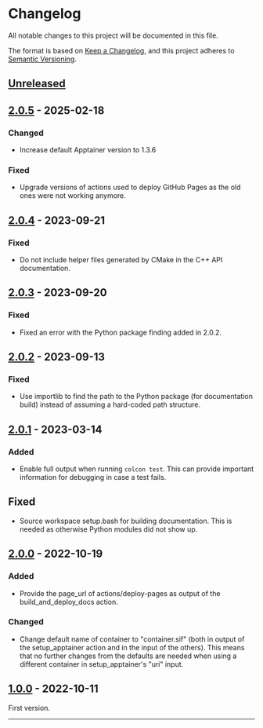 # Changelog
All notable changes to this project will be documented in this file.

The format is based on [Keep a Changelog](https://keepachangelog.com/en/1.0.0/),
and this project adheres to [Semantic Versioning](https://semver.org/spec/v2.0.0.html).

## [Unreleased]


## [2.0.5] - 2025-02-18
### Changed
- Increase default Apptainer version to 1.3.6

### Fixed
- Upgrade versions of actions used to deploy GitHub Pages as the old ones were not
  working anymore.

## [2.0.4] - 2023-09-21
### Fixed
- Do not include helper files generated by CMake in the C++ API documentation.

## [2.0.3] - 2023-09-20
### Fixed
- Fixed an error with the Python package finding added in 2.0.2.

## [2.0.2] - 2023-09-13
### Fixed
- Use importlib to find the path to the Python package (for documentation build)
  instead of assuming a hard-coded path structure.

## [2.0.1] - 2023-03-14
### Added
- Enable full output when running `colcon test`.  This can provide important
  information for debugging in case a test fails.

## Fixed
- Source workspace setup.bash for building documentation. This is needed as
  otherwise Python modules did not show up.


## [2.0.0] - 2022-10-19
### Added
- Provide the page_url of actions/deploy-pages as output of the
  build_and_deploy_docs action.

### Changed
- Change default name of container to "container.sif" (both in output of the
  setup_apptainer action and in the input of the others).  This means that no
  further changes from the defaults are needed when using a different container
  in setup_apptainer's "uri" input.


## [1.0.0] - 2022-10-11

First version.

---

[Unreleased]: https://github.com/open-dynamic-robot-initiative/trifinger-build-action/compare/v2.0.5...HEAD
[2.0.5]: https://github.com/open-dynamic-robot-initiative/trifinger-build-action/compare/v2.0.4...v2.0.5
[2.0.4]: https://github.com/open-dynamic-robot-initiative/trifinger-build-action/compare/v2.0.3...v2.0.4
[2.0.3]: https://github.com/open-dynamic-robot-initiative/trifinger-build-action/compare/v2.0.2...v2.0.3
[2.0.2]: https://github.com/open-dynamic-robot-initiative/trifinger-build-action/compare/v2.0.1...v2.0.2
[2.0.1]: https://github.com/open-dynamic-robot-initiative/trifinger-build-action/compare/v2.0.0...v2.0.1
[2.0.0]: https://github.com/open-dynamic-robot-initiative/trifinger-build-action/compare/v1.0.0...v2.0.0
[1.0.0]: https://github.com/open-dynamic-robot-initiative/trifinger-build-action/releases/tag/v1.0.0
